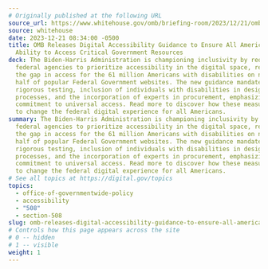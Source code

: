 ```yaml
---
# Originally published at the following URL
source_url: https://www.whitehouse.gov/omb/briefing-room/2023/12/21/omb-releases-digital-accessibility-guidance-to-ensure-all-americans-have-ability-to-access-critical-government-resources/
source: whitehouse
date: 2023-12-21 08:34:00 -0500
title: OMB Releases Digital Accessibility Guidance to Ensure All Americans Have
  Ability to Access Critical Government Resources
deck: The Biden-Harris Administration is championing inclusivity by requiring
  federal agencies to prioritize accessibility in the digital space, recognizing
  the gap in access for the 61 million Americans with disabilities on nearly
  half of popular Federal Government websites. The new guidance mandates
  rigorous testing, inclusion of individuals with disabilities in design
  processes, and the incorporation of experts in procurement, emphasizing a
  commitment to universal access. Read more to discover how these measures aim
  to change the federal digital experience for all Americans.
summary: The Biden-Harris Administration is championing inclusivity by requiring
  federal agencies to prioritize accessibility in the digital space, recognizing
  the gap in access for the 61 million Americans with disabilities on nearly
  half of popular Federal Government websites. The new guidance mandates
  rigorous testing, inclusion of individuals with disabilities in design
  processes, and the incorporation of experts in procurement, emphasizing a
  commitment to universal access. Read more to discover how these measures aim
  to change the federal digital experience for all Americans.
# See all topics at https://digital.gov/topics
topics:
  - office-of-governmentwide-policy
  - accessibility
  - "508"
  - section-508
slug: omb-releases-digital-accessibility-guidance-to-ensure-all-americans-have-ability-to-access-critical-government-resources
# Controls how this page appears across the site
# 0 -- hidden
# 1 -- visible
weight: 1
---
```

